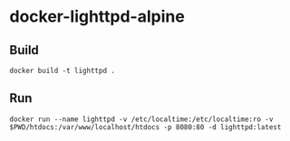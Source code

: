 docker-lighttpd-alpine
======================

Build
-----
`docker build -t lighttpd .`

Run
----
`docker run --name lighttpd -v /etc/localtime:/etc/localtime:ro -v $PWD/htdocs:/var/www/localhost/htdocs -p 8080:80 -d lighttpd:latest`
